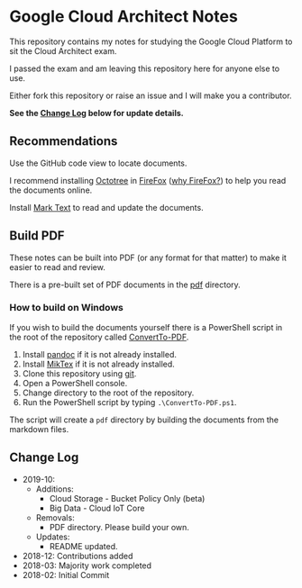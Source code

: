 # Google Cloud Architect Notes

This repository contains my notes for studying the Google Cloud Platform to sit the Cloud Architect exam.

I passed the exam and am leaving this repository here for anyone else to use.

Either fork this repository or raise an issue and I will make you a contributor.

__See the [Change Log](#change-log) below for update details.__

## Recommendations

Use the GitHub code view to locate documents.

I recommend installing [Octotree](https://www.octotree.io/) in [FireFox](https://addons.mozilla.org/en-US/firefox/addon/octotree/) ([why FireFox?](https://github.com/DDLSTraining/Engage/blob/master/Internet/Firefox.md)) to help you read the documents online.

Install [Mark Text](https://marktext.app/) to read and update the documents.

## Build PDF

These notes can be built into PDF (or any format for that matter) to make it easier to read and review.

There is a pre-built set of PDF documents in the [pdf](/pdf) directory.

### How to build on Windows

If you wish to build the documents yourself there is a PowerShell script in the root of the repository called [ConvertTo-PDF](/ConvertTo-PDF.ps1).

1. Install [pandoc](http://pandoc.org/) if it is not already installed.
2. Install [MikTex](https://miktex.org/) if it is not already installed.
3. Clone this repository using [git](https://git-scm.com/).
4. Open a PowerShell console.
5. Change directory to the root of the repository.
6. Run the PowerShell script by typing `.\ConvertTo-PDF.ps1`.

The script will create a `pdf` directory by building the documents from the markdown files.

## Change Log

* 2019-10:
  * Additions:
    * Cloud Storage - Bucket Policy Only (beta)
    * Big Data - Cloud IoT Core
  * Removals:
    * PDF directory. Please build your own.
  * Updates:
    * README updated.
* 2018-12: Contributions added
* 2018-03: Majority work completed
* 2018-02: Initial Commit
